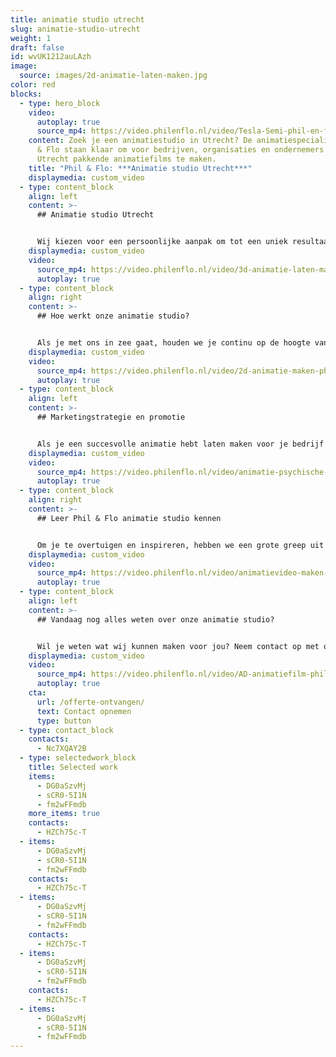 ```yaml
---
title: animatie studio utrecht
slug: animatie-studio-utrecht
weight: 1
draft: false
id: wvUK1212auLAzh
image:
  source: images/2d-animatie-laten-maken.jpg
color: red
blocks:
  - type: hero_block
    video:
      autoplay: true
      source_mp4: https://video.philenflo.nl/video/Tesla-Semi-phil-en-flo.mp4
    content: Zoek je een animatiestudio in Utrecht? De animatiespecialisten van Phil
      & Flo staan klaar om voor bedrijven, organisaties en ondernemers in
      Utrecht pakkende animatiefilms te maken.
    title: "Phil & Flo: ***Animatie studio Utrecht***"
    displaymedia: custom_video
  - type: content_block
    align: left
    content: >-
      ## Animatie studio Utrecht


      Wij kiezen voor een persoonlijke aanpak om tot een uniek resultaat te komen. Onze specialisten kijken waar je doelgroep zich bevindt en waar deze interesse in heeft, vervolgens ontwikkelen we samen met jou het concept en daarna gaan we creatief en vakkundig aan de slag met het maken van de animatie. Met onze animatiestudio kies je voor echt maatwerk en geen dertien-in-een-dozijn.
    displaymedia: custom_video
    video:
      source_mp4: https://video.philenflo.nl/video/3d-animatie-laten-maken-phil-en-flo1.mp4
      autoplay: true
  - type: content_block
    align: right
    content: >-
      ## Hoe werkt onze animatie studio?


      Als je met ons in zee gaat, houden we je continu op de hoogte van de voortgang. We werken sowieso met een helder stappenplan. We bepalen het doel van de animatiefilm, schrijven het script, en vertalen dat naar een aansprekende video. Maar daar houdt het niet op: we zijn namelijk ook expert op het gebied van videomarketing. Wij helpen je dus ook met het bepalen van een strategie om je animatie gericht in te zetten.
    displaymedia: custom_video
    video:
      source_mp4: https://video.philenflo.nl/video/2d-animatie-maken-phil-en-flo.mp4
      autoplay: true
  - type: content_block
    align: left
    content: >-
      ## Marketingstrategie en promotie


      Als je een succesvolle animatie hebt laten maken voor je bedrijf in Utrecht, wil je ook je relevante doelgroep bereiken. Hoe doe je dat? Met een goed uitgedachte marketingstrategie zorgen we ervoor dat je animatie aankomt bij je doelgroep in Utrecht en daarbuiten natuurlijk. Dat kan door goed geplaatste video-advertenties, een social media campagne en een succesvolle lancering van je video. Wij stemmen de promotie en marketing van je animatiefilm perfect af op de inhoud.
    displaymedia: custom_video
    video:
      source_mp4: https://video.philenflo.nl/video/animatie-psychische-zorg.mp4
      autoplay: true
  - type: content_block
    align: right
    content: >-
      ## Leer Phil & Flo animatie studio kennen


      Om je te overtuigen en inspireren, hebben we een grote greep uit eerdere cases online. Zo zie je van tevoren wat onze animatie studio al in Utrecht heeft gedaan. Wij geloven ook in persoonlijk contact met onze klanten. Daarom gaan we graag vrijblijvend met je in gesprek. Zie jij dat ook zitten? Dan kun je meteen contact met ons opnemen, of langskomen op een van onze kantoren.
    displaymedia: custom_video
    video:
      source_mp4: https://video.philenflo.nl/video/animatievideo-maken-phil-en-flo.mp4
      autoplay: true
  - type: content_block
    align: left
    content: >-
      ## Vandaag nog alles weten over onze animatie studio?


      Wil je weten wat wij kunnen maken voor jou? Neem contact op met onze specialisten via het contactformulier of bel vrijblijvend naar 085 -273 8331
    displaymedia: custom_video
    video:
      source_mp4: https://video.philenflo.nl/video/AD-animatiefilm-phil-en-flo.mp4
      autoplay: true
    cta:
      url: /offerte-ontvangen/
      text: Contact opnemen
      type: button
  - type: contact_block
    contacts:
      - Nc7XQAY2B
  - type: selectedwork_block
    title: Selected work
    items:
      - DG0aSzvMj
      - sCR0-5I1N
      - fm2wFFmdb
    more_items: true
    contacts:
      - HZCh75c-T
  - items:
      - DG0aSzvMj
      - sCR0-5I1N
      - fm2wFFmdb
    contacts:
      - HZCh75c-T
  - items:
      - DG0aSzvMj
      - sCR0-5I1N
      - fm2wFFmdb
    contacts:
      - HZCh75c-T
  - items:
      - DG0aSzvMj
      - sCR0-5I1N
      - fm2wFFmdb
    contacts:
      - HZCh75c-T
  - items:
      - DG0aSzvMj
      - sCR0-5I1N
      - fm2wFFmdb
---
```

